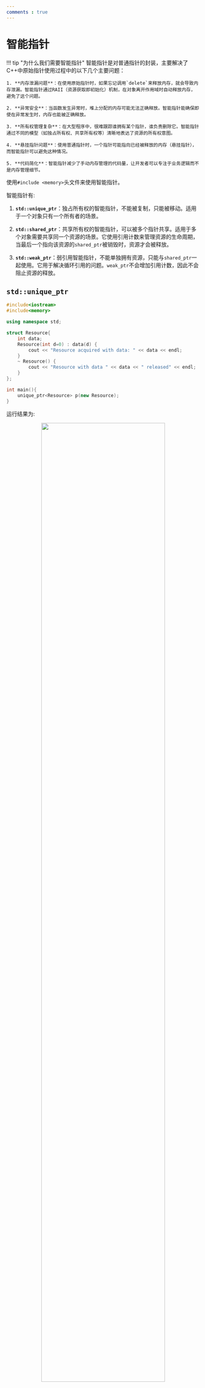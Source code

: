 ```yaml
---
comments : true
---
```


# 智能指针

!!! tip "为什么我们需要智能指针"
    智能指针是对普通指针的封装，主要解决了C++中原始指针使用过程中的以下几个主要问题：

    1. **内存泄漏问题**：在使用原始指针时，如果忘记调用`delete`来释放内存，就会导致内存泄漏。智能指针通过RAII（资源获取即初始化）机制，在对象离开作用域时自动释放内存，避免了这个问题。

    2. **异常安全**：当函数发生异常时，堆上分配的内存可能无法正确释放。智能指针能确保即使在异常发生时，内存也能被正确释放。

    3. **所有权管理复杂**：在大型程序中，很难跟踪谁拥有某个指针，谁负责删除它。智能指针通过不同的模型（如独占所有权、共享所有权等）清晰地表达了资源的所有权意图。

    4. **悬挂指针问题**：使用普通指针时，一个指针可能指向已经被释放的内存（悬挂指针），而智能指针可以避免这种情况。

    5. **代码简化**：智能指针减少了手动内存管理的代码量，让开发者可以专注于业务逻辑而不是内存管理细节。

使用`#include <memory>`头文件来使用智能指针。

智能指针有:

1. **`std::unique_ptr`**：独占所有权的智能指针，不能被复制，只能被移动。适用于一个对象只有一个所有者的场景。    

2. **`std::shared_ptr`**：共享所有权的智能指针，可以被多个指针共享。适用于多个对象需要共享同一个资源的场景。它使用引用计数来管理资源的生命周期，当最后一个指向该资源的`shared_ptr`被销毁时，资源才会被释放。

3. **`std::weak_ptr`**：弱引用智能指针，不能单独拥有资源，只能与`shared_ptr`一起使用。它用于解决循环引用的问题。`weak_ptr`不会增加引用计数，因此不会阻止资源的释放。


## `std::unique_ptr`

```cpp title="sample"
#include<iostream>
#include<memory>

using namespace std;

struct Resource{
    int data;
    Resource(int d=0) : data(d) {
        cout << "Resource acquired with data: " << data << endl;
    }
    ~ Resource() {
        cout << "Resource with data " << data << " released" << endl;
    }
};

int main(){
    unique_ptr<Resource> p(new Resource);
}
```

运行结果为:

<div align="center">
    <img src="../../../image/mac37.png" width="80%">
</div>


这样,说明指针`p`在结束时自动释放了资源,尽管我们没有手动调用`delete`。这就是RAII的好处。

### 使用`unique_ptr`

1. `unique_ptr`可以像正常指针一样解引用:
    ```cpp
    cout << "p->data = "<<p->data << endl;
    ```

2. `unique_ptr`不能被复制:
    ```cpp
    unique_ptr<Resource> p2(new Resource(17));
    p = p2;
    ```

    <div align="center">
        <img src="../../../image/mac38.png" width="100%">
    </div>

    - 如果能赋值的话,那么`p`和`p2`都管理同一块内存,这不仅违背了`unique_ptr`的设计初衷,而且会导致内存泄漏,因为当`p`和`p2`都被销毁时,它们会尝试释放同一块内存.

3. 可以使用`std::move`来转移所有权:
    ```cpp
    int main(){
    unique_ptr<Resource> p(new Resource);
    unique_ptr<Resource> p2(new Resource(17));
    cout << "before move" << endl;
    cout << "p->data = "<<p->data << endl;
    cout << "p = "<<p.get() << endl;

    cout << "p2->data = "<<p2->data << endl;
    cout << "p2 = "<<p2.get() << endl;

    p2 = std::move(p);

    cout<<"after move" << endl;

    cout << "p2->data = "<<p2->data << endl;
    cout << "p2 = "<<p2.get() << endl;
    
    cout << "p = "<<p.get() << endl;
    try {
    cout << "p->data = "<<p->data << endl;
    }

    catch (const std::exception& e) {
        cout << "Exception: " << e.what() << endl;
    }
    }
    ```
    - `std::move`将`p`的所有权转移给`p2`,此时`p`变为`nullptr`,而`p2`拥有资源的所有权.

    - 所以这里会报一个段错误,因为`p`已经不再拥有资源的所有权,它指向的内存已经被释放了.

    - 并且,在`move`都同时,`p2`原来的资源会调用析构函数

    <div align="center">
        <img src="../../../image/mac39.png" width="100%">
    </div>


### 实现`unique_ptr`

1. 定义基本的资源和函数
    ```cpp
    template<typename T>
    class u_ptr{
    private:
        T* ptr;
    public:
        explicit u_ptr(T* p = nullptr) : ptr(p) {}

        ~u_ptr() {
            delete ptr;
        }
    };
    ```

2. 定义指针需要的解引用等操作函数
    ```cpp
            T* operator*() {
        return ptr;
    }

    T* operator->() {
        return ptr;
    }

    T* get() const{
        return ptr;
    }

    T* release() {
        T* temp = ptr;
        ptr = nullptr;
        return temp;
    }

    void reset(T* p = nullptr) {
        delete ptr;
        ptr = p;
    }
    ```

3. 禁用复制构造函数和赋值运算符
    ```cpp
    u_ptr(const u_ptr&) = delete;
    u_ptr& operator=(const u_ptr&) = delete;
    ```

4. 定义移动构造函数和赋值运算符(`&&`表示右值引用)
    ```cpp
    u_ptr(u_ptr&& other) noexcept : ptr(other.release()) {}
    
    u_ptr& operator=(u_ptr&& other) noexcept {
        if (this != &other) {
            reset(other.release());
        }
        return *this;
    }
    ```

5. 完整代码
    ```cpp
    #include<iostream>
    #include<memory>

    using namespace std;

    struct Resource{
        int data;
        Resource(int d=0) : data(d) {
            cout << "Resource acquired with data: " << data << endl;
        }
        ~ Resource() {
            cout << "Resource with data " << data << " released" << endl;
        }
    };


    template<typename T>
    class u_ptr{
    private:
        T* ptr;
    public:
        explicit u_ptr(T* p = nullptr) : ptr(p) {}

        ~u_ptr() {
            delete ptr;
        }

        T* operator*() {
            return ptr;
        }

        T* operator->() {
            return ptr;
        }

        T* get() const{
            return ptr;
        }

        T* release() {
            T* temp = ptr;
            ptr = nullptr;
            return temp;
        }

        void reset(T* p = nullptr) {
            delete ptr;
            ptr = p;
        }
        
        u_ptr(const u_ptr&) = delete;
        
        u_ptr& operator=(const u_ptr&) = delete;

        u_ptr(u_ptr&& other) noexcept : ptr(other.release()) {}
        
        u_ptr& operator=(u_ptr&& other) noexcept {
            if (this != &other) {
                reset(other.release());
            }
            return *this;
        }
        };

    int main(){
        u_ptr<Resource> p(new Resource);
        u_ptr<Resource> p2(new Resource(17));
        cout << "before move" << endl;
        cout << "p->data = "<<p->data << endl;
        cout << "p = "<<p.get() << endl;

        cout << "p2->data = "<<p2->data << endl;
        cout << "p2 = "<<p2.get() << endl;

        p2 = std::move(p);

        cout<<"after move" << endl;

        cout << "p2->data = "<<p2->data << endl;
        cout << "p2 = "<<p2.get() << endl;
        
        cout << "p = "<<p.get() << endl;
    }
    ```

---

> 也可以为一个数组实现`unique_ptr`,使用`std::unique_ptr<T[]>`来管理动态数组的内存,这样可以避免手动调用`delete[]`来释放内存.

```cpp
#include <iostream>
#include <memory>
using namespace std;
int main() {
    // 创建一个动态数组
    unique_ptr<int[]> arr(new int[5]);

    // 初始化数组
    for (int i = 0; i < 5; ++i) {
        arr[i] = i * 10;
    }

    // 输出数组元素
    for (int i = 0; i < 5; ++i) {
        cout << arr[i] << " ";
    }
    cout << endl;

    // 不需要手动释放内存，arr会在离开作用域时自动释放
}
```


## `std::shared_ptr`

```cpp title="sample"
int main(){
    {
    shared_ptr<Resource> p(new Resource);

    cout << "p = " << p->data << endl;
    cout << "p.get() = " << p.get() << endl;

    shared_ptr<Resource> p2(p);

    cout << "p2 = " << p2->data << endl;
    cout << "p2.get() = " << p2.get() << endl;
    
    cout << "p.use_count() = " << p.use_count() << endl;
    }
    cout<<"Here is the end"<<endl;
}
```

这里,`p`和`p2`都指向同一块内存,并且引用计数为2,当`p`和`p2`都被销毁时,资源才会被释放.

<div align="center">
    <img src="../../../image/mac40.png" width="50%">
</div>

那么,对于共享指针,如果有两个指针管理同一片内存,并且有一个指针废弃的时候,发生了什么?

```cpp
int main(){
    shared_ptr<Resource> p2(new Resource(2));
    {
    shared_ptr<Resource> p(new Resource);

    cout << "p = " << p->data << endl;
    cout << "p.get() = " << p.get() << endl;

    p2 = p;

    cout << "p2 = " << p2->data << endl;
    cout << "p2.get() = " << p2.get() << endl;
    cout <<"p = " << p->data << endl;
    cout << "p.get() = " << p.get() << endl;
    }

    cout <<"Here is the end"<<endl;
}
```

可以看到:

<div align="center">
    <img src="../../../image/mac41.png" width="50%">
</div>

这里和上面有什么区别呢?

可以发现,资源析构的地方不同.第一段代码资源在`cout<<"Here is the end"<<endl;`前析构,而第二段代码则在`cout<<"Here is the end"<<endl;`后析构.

这是因为:

- `{}`可以标定变量的作用域,当`p`离开作用域时,它会自动释放资源,并且引用计数会减1.

- 第二段代码中,`p2`的作用域在`{}`外,所以当`p`离开作用域时,`p2`仍然指向同一块内存,并且引用计数会减1,但是资源不会被释放.

- 所以只有当函数结束,`p2`的引用计数为0时,资源才会被释放.

所以,`shared_ptr`的析构发生在引用计数为0时,而不是在某个指针离开作用域时.

### 实现`shared_ptr`

1. 定义基本的资源和函数
    ```cpp
    template<typename T>
    class s_ptr{
    private:
        struct Control_block{
            int ref_count;
            T* p;
            Control_block(T* p) : ref_count(1), p(p) {}
            ~Control_block() {
                delete p;
            }
        };

        Control_block* cb;
        void add_shared(){
            if(cb){
                ++cb->ref_count;
            }
        }

        void release(){
            if(cb){
                --cb->ref_count;
                if(cb->ref_count == 0){
                    delete cb;
                }
            }
        }
    public:

        explicit s_ptr(T* p = nullptr) : cb(p ? new Control_block(p) : nullptr) {}

        ~s_ptr(){
            release();
        }

    };
    ```

2. 实现拷贝复制等操作,因为这是允许的
    ```cpp
    s_ptr(const s_ptr& other) : cb(other.cb) {
        add_shared();
    }

    s_ptr& operator=(const s_ptr& other){
        if(this != &other){
            release();
            cb = other.cb;
            add_shared();
        }
        return *this;
    }
    ```

3. 实现解引用等
    ```cpp
    T& operator*() const {
        return *(cb->p);
    }

    T* operator->() const {
        return cb->p;
    }

    T* get() const {
        return cb ? cb->p : nullptr;
    }
    ```

4. 还有`swap`函数,可以交换两个`shared_ptr`的资源
    ```cpp
    void swap(s_ptr& other) {
        std::swap(cb, other.cb);
    }
    ```